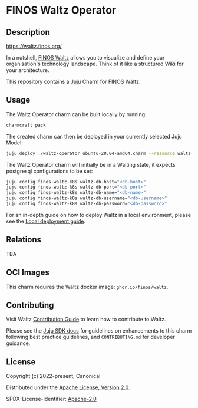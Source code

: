 # FINOS Waltz Operator

## Description

https://waltz.finos.org/

In a nutshell, [FINOS Waltz](https://waltz.finos.org/) allows you to visualize
and define your organisation's technology landscape. Think of it like a
structured Wiki for your architecture.

This repository contains a [Juju](https://juju.is/) Charm for FINOS Waltz.

## Usage

The Waltz Operator charm can be built locally by running:

```sh
charmcraft pack
```

The created charm can then be deployed in your currently selected Juju Model:

```sh
juju deploy ./waltz-operator_ubuntu-20.04-amd64.charm --resource waltz-image=ghcr.io/finos/waltz
```

The Waltz Operator charm will initially be in a Waiting state, it expects
postgresql configurations to be set:

```sh
juju config finos-waltz-k8s waltz-db-host="<db-host>"
juju config finos-waltz-k8s waltz-db-port="<db-port>"
juju config finos-waltz-k8s waltz-db-name="<db-name>"
juju config finos-waltz-k8s waltz-db-username="<db-username>"
juju config finos-waltz-k8s waltz-db-password="<db-password>"
```

For an in-depth guide on how to deploy Waltz in a local environment, please see the
[Local deployment guide](doc/LocalDeployment.md).

## Relations

TBA

## OCI Images

This charm requires the Waltz docker image: ``ghcr.io/finos/waltz``.

## Contributing

Visit Waltz [Contribution Guide](https://github.com/finos/waltz/blob/master/CONTRIBUTING.md)
to learn how to contribute to Waltz.

Please see the [Juju SDK docs](https://juju.is/docs/sdk) for guidelines
on enhancements to this charm following best practice guidelines, and
`CONTRIBUTING.md` for developer guidance.

## License

Copyright (c) 2022-present, Canonical

Distributed under the [Apache License, Version 2.0](http://www.apache.org/licenses/LICENSE-2.0).

SPDX-License-Identifier: [Apache-2.0](https://spdx.org/licenses/Apache-2.0)
